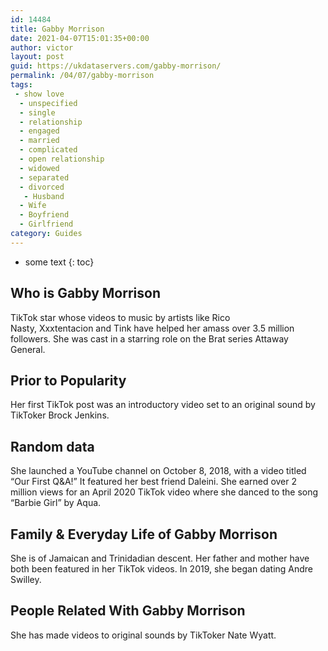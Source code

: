 ```yaml
---
id: 14484
title: Gabby Morrison
date: 2021-04-07T15:01:35+00:00
author: victor
layout: post
guid: https://ukdataservers.com/gabby-morrison/
permalink: /04/07/gabby-morrison
tags:
 - show love
  - unspecified
  - single
  - relationship
  - engaged
  - married
  - complicated
  - open relationship
  - widowed
  - separated
  - divorced
   - Husband
  - Wife
  - Boyfriend
  - Girlfriend
category: Guides
---
```


* some text
{: toc}


## Who is Gabby Morrison



TikTok star whose videos to music by artists like Rico Nasty, Xxxtentacion and Tink have helped her amass over 3.5 million followers. She was cast in a starring role on the Brat series Attaway General. 

                
                
                
## Prior to Popularity



Her first TikTok post was an introductory video set to an original sound by TikToker Brock Jenkins. 

                
                
                
## Random data



She launched a YouTube channel on October 8, 2018, with a video titled &#8220;Our First Q&A!&#8221; It featured her best friend Daleini. She earned over 2 million views for an April 2020 TikTok video where she danced to the song &#8220;Barbie Girl&#8221; by Aqua. 

                
                
                
## Family & Everyday Life of Gabby Morrison



She is of Jamaican and Trinidadian descent. Her father and mother have both been featured in her TikTok videos. In 2019, she began dating Andre Swilley.

                
                
                
## People Related With Gabby Morrison



She has made videos to original sounds by TikToker Nate Wyatt. 

                
              
            
          
          
          